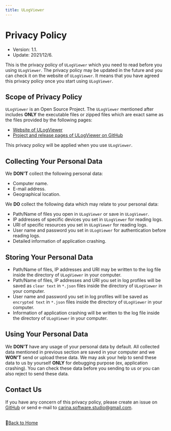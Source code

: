 ```yaml
---
title: ULogViewer
---
```


# Privacy Policy
- Version: 1.1.
- Update: 2021/12/6.

This is the privacy policy of ```ULogViewer``` which you need to read before you using ```ULogViewer```. 
The privacy policy may be updated in the future and you can check it on the website of ```ULogViewer```. 
It means that you have agreed this privacy policy once you start using ```ULogViewer```.

## Scope of Privacy Policy
```ULogViewer``` is an Open Source Project. The ```ULogViewer``` mentioned after includes **ONLY** the executable files or zipped files which are exact same as the files provided by the following pages:
* [Website of ULogViewer](https://carina-studio.github.io/ULogViewer/)
* [Project and release pages of ULogViewer on GitHub](https://github.com/carina-studio/ULogViewer)

This privacy policy will be applied when you use ```ULogViewer```.

## Collecting Your Personal Data
We **DON'T** collect the following personal data:
- Computer name.
- E-mail address.
- Geographical location.

We **DO** collect the following data which may relate to your personal data:
- Path/Name of files you open in ```ULogViewer``` or save in ```ULogViewer```.
- IP addresses of specific devices you set in ```ULogViewer``` for reading logs.
- URI of specific resources you set in ```ULogViewer``` for reading logs.
- User name and password you set in ```ULogViewer``` for authentication before reading logs.
- Detailed information of application crashing.

## Storing Your Personal Data
- Path/Name of files, IP addresses and URI may be written to the log file inside the directory of ```ULogViewer``` in your computer.
- Path/Name of files, IP addresses and URI you set in log profiles will be saved as ```clear text``` in ```*.json``` files inside the directory of ```ULogViewer``` in your computer.
- User name and password you set in log profiles will be saved as ```encrypted text``` in ```*.json``` files inside the directory of ```ULogViewer``` in your computer.
- Information of application crashing will be written to the log file inside the directory of ```ULogViewer``` in your computer.

## Using Your Personal Data
We **DON'T** have any usage of your personal data by default. All collected data mentioned in previous section are saved in your computer and we **WON'T** send or upload these data.
We may ask your help to send these data to us by yourself **ONLY** for debugging purpose (ex, application crashing).
You can check these data before you sending to us or you can also reject to send these data.

## Contact Us
If you have any concern of this privacy policy, please create an issue on [GitHub](https://github.com/carina-studio/ULogViewer/issues) or send e-mail to [carina.software.studio@gmail.com](mailto:carina.software.studio@gmail.com).


<br/>📔[Back to Home](index.md)
